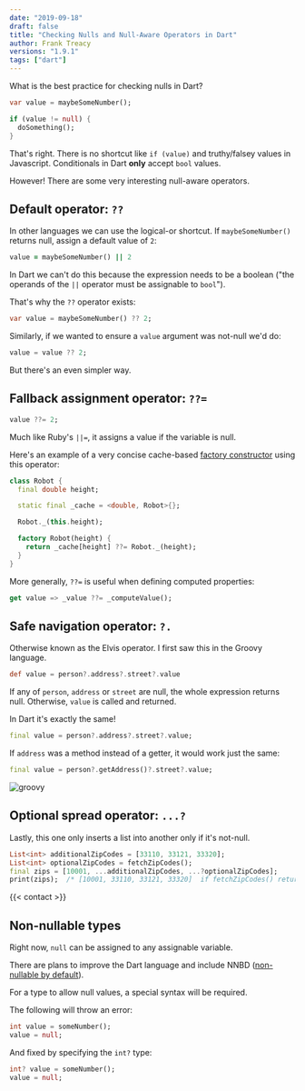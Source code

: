 ```yaml
---
date: "2019-09-18"
draft: false
title: "Checking Nulls and Null-Aware Operators in Dart"
author: Frank Treacy
versions: "1.9.1"
tags: ["dart"]
---
```


What is the best practice for checking nulls in Dart?

```dart
var value = maybeSomeNumber();

if (value != null) {
  doSomething();
}
```

That's right. There is no shortcut like `if (value)` and truthy/falsey values in Javascript. Conditionals in Dart **only** accept `bool` values.

However! There are some very interesting null-aware operators.

## Default operator: `??`

In other languages we can use the logical-or shortcut. If `maybeSomeNumber()` returns null, assign a default value of `2`:

```ruby
value = maybeSomeNumber() || 2
```

In Dart we can't do this because the expression needs to be a boolean ("the operands of the `||` operator must be assignable to `bool`").

That's why the `??` operator exists:

```dart
var value = maybeSomeNumber() ?? 2;
```

Similarly, if we wanted to ensure a `value` argument was not-null we'd do:

```dart
value = value ?? 2;
```

But there's an even simpler way.

## Fallback assignment operator: `??=`

```dart
value ??= 2;
```

Much like Ruby's `||=`, it assigns a value if the variable is null.

Here's an example of a very concise cache-based [factory constructor](/articles/deconstructing-dart-constructors) using this operator:

```dart {hl_lines=[9]}
class Robot {
  final double height;

  static final _cache = <double, Robot>{};

  Robot._(this.height);

  factory Robot(height) {
    return _cache[height] ??= Robot._(height);
  }
}
```

More generally, `??=` is useful when defining computed properties:

```dart
get value => _value ??= _computeValue();
```

## Safe navigation operator: `?.`

Otherwise known as the Elvis operator. I first saw this in the Groovy language.

```groovy
def value = person?.address?.street?.value
```

If any of `person`, `address` or `street` are null, the whole expression returns null. Otherwise, `value` is called and returned.

In Dart it's exactly the same!

```dart
final value = person?.address?.street?.value;
```

If `address` was a method instead of a getter, it would work just the same:

```dart
final value = person?.getAddress()?.street?.value;
```

![groovy](https://media.giphy.com/media/1Bg8omsmc0ZXEsc67W/giphy.gif)

## Optional spread operator: `...?`

Lastly, this one only inserts a list into another only if it's not-null.

```dart
List<int> additionalZipCodes = [33110, 33121, 33320];
List<int> optionalZipCodes = fetchZipCodes();
final zips = [10001, ...additionalZipCodes, ...?optionalZipCodes];
print(zips);  /* [10001, 33110, 33121, 33320]  if fetchZipCodes() returns null */
```

{{< contact >}}

## Non-nullable types

Right now, `null` can be assigned to any assignable variable.

There are plans to improve the Dart language and include NNBD ([non-nullable by default](https://github.com/dart-lang/language/issues/110)).

For a type to allow null values, a special syntax will be required.

The following will throw an error:

```dart
int value = someNumber();
value = null;
```

And fixed by specifying the `int?` type:

```dart
int? value = someNumber();
value = null;
```
